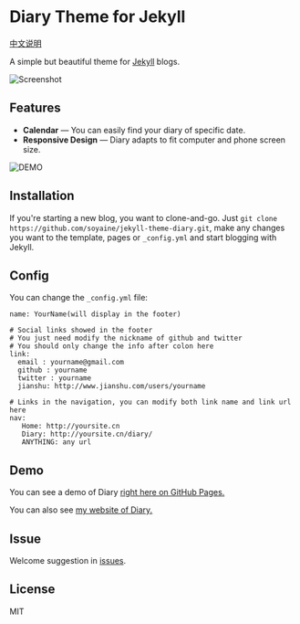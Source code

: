 Diary Theme for Jekyll
======================

[中文说明](https://github.com/soyaine/jekyll-theme-diary/blob/master/README_CN.md)

A simple but beautiful theme for [Jekyll](http://jekyllrb.com/) blogs.

![Screenshot](http://i2.muimg.com/588926/15b8a32295edd802.jpg)


Features
-------

* **Calendar** — You can easily find your diary of specific date.
* **Responsive Design** — Diary adapts to fit computer and phone screen size.

![DEMO](https://cl.ly/323z0m3k1h1J/Screen%20recording%202017-05-15%20at%2009.33.52%20PM.gif)


Installation
--------------

If you're starting a new blog, you want to clone-and-go. Just `git clone https://github.com/soyaine/jekyll-theme-diary.git`, make any changes you want to the template, pages or `_config.yml` and start blogging with Jekyll. 

Config
--------------

You can change the `_config.yml` file:

```
name: YourName(will display in the footer)
 
# Social links showed in the footer
# You just need modify the nickname of github and twitter
# You should only change the info after colon here
link:
  email : yourname@gmail.com
  github : yourname
  twitter : yourname
  jianshu: http://www.jianshu.com/users/yourname

# Links in the navigation, you can modify both link name and link url here
nav:
   Home: http://yoursite.cn
   Diary: http://yoursite.cn/diary/
   ANYTHING: any url

```

Demo
-------

You can see a demo of Diary [right here on GitHub Pages.](https://soyaine.github.io/jekyll-theme-diary/)

You can also see [my website of Diary.](https://soyaine.github.io/diary/)

Issue
-------
Welcome suggestion in [issues](https://github.com/soyaine/jekyll-theme-diary/issues/new).

License
---------
MIT
